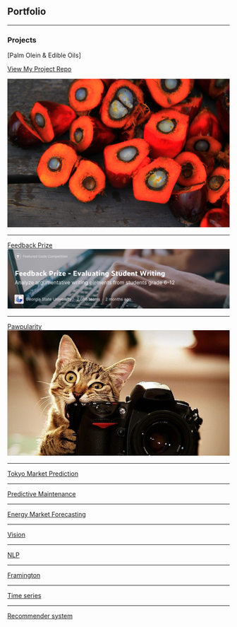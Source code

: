 ## Portfolio

---

### Projects

[Palm Olein & Edible Oils]

<a href="https://github.com/mkingopng/palm_olein">View My Project Repo</a> 

<img src="images/palm-oil.jpg?raw=true"/>

---
[Feedback Prize](/https://github.com/mkingopng/feedback_prize_pytorch)
<img src="images/kaggle_feedback_prize.png"/>

---
[Pawpularity](https://www.kaggle.com/competitions/petfinder-pawpularity-score)
<img src="images/petfinder.jpg?raw=true"/>

---
[Tokyo Market Prediction](http://example.com/)

---
[Predictive Maintenance](http://example.com/)

---
[Energy Market Forecasting](http://example.com/)

---
[Vision](http://example.com/)

---
[NLP](http://example.com/)

---
[Framington](http://example.com/)

---
[Time series](http://example.com/)

---
[Recommender system](http://example.com/)
